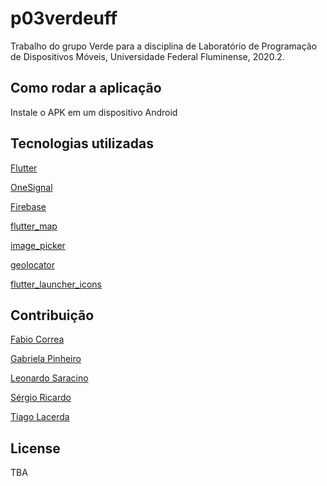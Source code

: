 # p03verdeuff
Trabalho do grupo Verde para a disciplina de Laboratório de Programação de Dispositivos Móveis, Universidade Federal Fluminense, 2020.2.

## Como rodar a aplicação
Instale o APK em um dispositivo Android

## Tecnologias utilizadas
[Flutter](https://flutter.dev/)

[OneSignal](https://onesignal.com/)

[Firebase](https://firebase.google.com)

[flutter_map](https://github.com/fleaflet/flutter_map)

[image_picker](https://pub.dev/packages/image_picker)

[geolocator](https://pub.dev/packages/geolocator)

[flutter_launcher_icons](https://pub.dev/packages/flutter_launcher_icons)

## Contribuição
[Fabio Correa](https://github.com/Fabioscpuf)

[Gabriela Pinheiro](https://github.com/GabrielaPC)

[Leonardo Saracino](https://github.com/leosaracino)

[Sérgio Ricardo](https://github.com/sricardov)

[Tiago Lacerda](https://github.com/TiagoLacerda/)

## License

TBA
